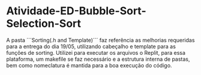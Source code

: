 # Atividade-ED-Bubble-Sort-Selection-Sort
A pasta ´´´Sorting(.h and Template)´´´ faz referência as melhorias requeridas para a entrega do dia 19/05, utilizando cabeçalho e template para as funções de sorting.
Utilizei para executar os arquivos o Replit, para essa plataforma, um makefile se faz necessário e a estrutura interna de pastas, bem como nomeclatura é mantida para a boa execução do código.
